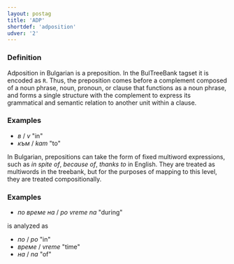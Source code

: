 ```yaml
---
layout: postag
title: 'ADP'
shortdef: 'adposition'
udver: '2'
---
```


### Definition

Adposition in Bulgarian is a preposition.
In the BulTreeBank tagset it is encoded as `R`.
Thus, the preposition comes before a complement composed of a noun
phrase, noun, pronoun, or clause that functions as a noun phrase, and
forms a single structure with the complement to express its
grammatical and semantic relation to another unit within a clause.

### Examples

- _в_ / _v_ "in"
- _към_ / _kam_ "to"

In Bulgarian, prepositions can take the form of fixed multiword
expressions, such as _in spite of_, _because of_, _thanks to_ in English.
They are treated as multiwords in the treebank, but for the purposes of mapping to this level, they
are treated compositionally.

### Examples

- _по време на_ / _po vreme na_ "during" 

is analyzed as

- _по_ / _po_ "in"
- _време_ / _vreme_ "time"
- _на_ / _na_ "of"

<!-- Interlanguage links updated Pá kvě 14 11:08:17 CEST 2021 -->
